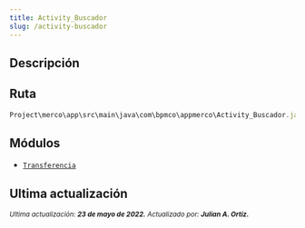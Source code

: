 ```yaml
---
title: Activity_Buscador
slug: /activity-buscador
---
```


## Descripción

## Ruta

```js
Project\merco\app\src\main\java\com\bpmco\appmerco\Activity_Buscador.java
```

## Módulos

- [```Transferencia```](./../modules/modulo-6.md)


## Ultima actualización

<div class='ultima-actualizacion'> 
    <small> 
        <i> Ultima actualización: <b> 23 de mayo de 2022.</b> </i> 
    </small> 
    <small> 
        <i> Actualizado por: <b> Julian A. Ortiz.</b> </i> 
    </small> 
</div>
